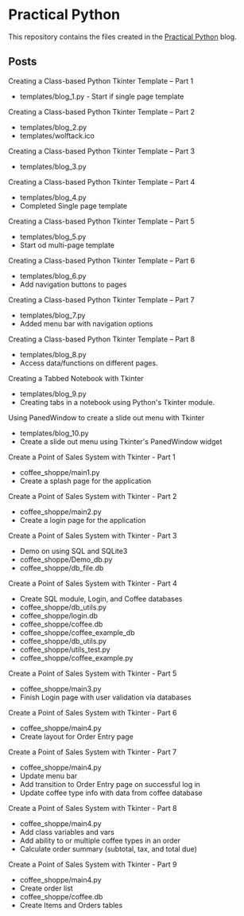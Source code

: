 # Practical Python

This repository contains the files created in the [Practical Python](https://practicalpythonnow.blogspot.com/) blog.

## Posts

Creating a Class-based Python Tkinter Template – Part 1
- templates/blog_1.py  - Start if single page template

Creating a Class-based Python Tkinter Template – Part 2
- templates/blog_2.py
- templates/wolftack.ico

Creating a Class-based Python Tkinter Template – Part 3
- templates/blog_3.py

Creating a Class-based Python Tkinter Template – Part 4
- templates/blog_4.py  
- Completed Single page template

Creating a Class-based Python Tkinter Template – Part 5
- templates/blog_5.py  
- Start od multi-page template

Creating a Class-based Python Tkinter Template – Part 6
- templates/blog_6.py  
- Add navigation buttons to pages

Creating a Class-based Python Tkinter Template – Part 7
- templates/blog_7.py  
- Added menu bar with navigation options

Creating a Class-based Python Tkinter Template – Part 8
- templates/blog_8.py  
- Access data/functions on different pages.

Creating a Tabbed Notebook with Tkinter
- templates/blog_9.py 
- Creating tabs in a notebook using Python's Tkinter module.

Using PanedWindow to create a slide out menu with Tkinter
- templates/blog_10.py  
- Create a slide out menu using Tkinter's PanedWindow widget

Create a Point of Sales System with Tkinter - Part 1
- coffee_shoppe/main1.py  
- Create a splash page for the application

Create a Point of Sales System with Tkinter - Part 2
- coffee_shoppe/main2.py  
- Create a login page for the application

Create a Point of Sales System with Tkinter - Part 3
- Demo on using SQL and SQLite3
- coffee_shoppe/Demo_db.py  
- coffee_shoppe/db_file.db

Create a Point of Sales System with Tkinter - Part 4
- Create SQL module, Login, and Coffee databases
- coffee_shoppe/db_utils.py  
- coffee_shoppe/login.db
- coffee_shoppe/coffee.db
- coffee_shoppe/coffee_example_db
- coffee_shoppe/db_utils.py
- coffee_shoppe/utils_test.py
- coffee_shoppe/coffee_example.py

Create a Point of Sales System with Tkinter - Part 5
- coffee_shoppe/main3.py 
- Finish Login page with user validation via databases

Create a Point of Sales System with Tkinter - Part 6
- coffee_shoppe/main4.py 
- Create layout for Order Entry page

Create a Point of Sales System with Tkinter - Part 7
- coffee_shoppe/main4.py
- Update menu bar
- Add transition to Order Entry page on successful log in
- Update coffee type info with data from coffee database

Create a Point of Sales System with Tkinter - Part 8
- coffee_shoppe/main4.py
- Add class variables and vars
- Add ability to or multiple coffee types in an order
- Calculate order summary (subtotal, tax, and total due)

Create a Point of Sales System with Tkinter - Part 9
- coffee_shoppe/main4.py 
- Create order list
- coffee_shoppe/coffee.db
- Create Items and Orders tables
